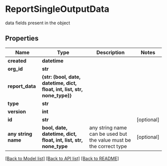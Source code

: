 # ReportSingleOutputData

data fields present in the object

## Properties
Name | Type | Description | Notes
------------ | ------------- | ------------- | -------------
**created** | **datetime** |  | 
**org_id** | **str** |  | 
**report_data** | **{str: (bool, date, datetime, dict, float, int, list, str, none_type)}** |  | 
**type** | **str** |  | 
**version** | **int** |  | 
**id** | **str** |  | [optional] 
**any string name** | **bool, date, datetime, dict, float, int, list, str, none_type** | any string name can be used but the value must be the correct type | [optional]

[[Back to Model list]](../README.md#documentation-for-models) [[Back to API list]](../README.md#documentation-for-api-endpoints) [[Back to README]](../README.md)


